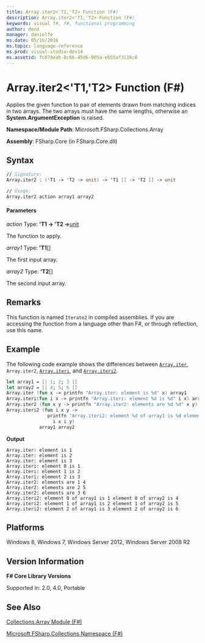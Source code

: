 ```yaml
---
title: Array.iter2<'T1,'T2> Function (F#)
description: Array.iter2<'T1,'T2> Function (F#)
keywords: visual f#, f#, functional programming
author: dend
manager: danielfe
ms.date: 05/16/2016
ms.topic: language-reference
ms.prod: visual-studio-dev14
ms.assetid: fc078eab-8c66-45d6-905a-eb55af3116c8 
---
```


# Array.iter2<'T1,'T2> Function (F#)

Applies the given function to pair of elements drawn from matching indices in two arrays. The two arrays must have the same lengths, otherwise an **System.ArgumentException** is raised.

**Namespace/Module Path**: Microsoft.FSharp.Collections.Array

**Assembly**: FSharp.Core (in FSharp.Core.dll)

## Syntax

```fsharp
// Signature:
Array.iter2 : ('T1 -> 'T2 -> unit) -> 'T1 [] -> 'T2 [] -> unit

// Usage:
Array.iter2 action array1 array2
```

#### Parameters
*action*
Type: **'T1 -&gt; 'T2 -&gt;**[unit](https://msdn.microsoft.com/library/00b837c2-6c8a-483a-87d3-0479c64037a7)

The function to apply.

*array1*
Type: **'T1**[[]](https://msdn.microsoft.com/library/def20292-9aae-4596-9275-b94e594f8493)

The first input array.

*array2*
Type: **'T2**[[]](https://msdn.microsoft.com/library/def20292-9aae-4596-9275-b94e594f8493)

The second input array.

## Remarks
This function is named `Iterate2` in compiled assemblies. If you are accessing the function from a language other than F#, or through reflection, use this name.

## Example
The following code example shows the differences between [`Array.iter`](https://msdn.microsoft.com/library/94eba0f1-ecd7-459f-b89f-ed2a2923e516), `Array.iter2`, [`Array.iteri`](https://msdn.microsoft.com/library/8bbe2ed4-ada7-4906-ac3e-cb09f9db6486), and [`Array.iteri2`](https://msdn.microsoft.com/library/c041b91f-6080-45b7-867b-2ed983a90405).

```fsharp
let array1 = [| 1; 2; 3 |]
let array2 = [| 4; 5; 6 |]
Array.iter (fun x -> printfn "Array.iter: element is %d" x) array1
Array.iteri(fun i x -> printfn "Array.iteri: element %d is %d" i x) array1
Array.iter2 (fun x y -> printfn "Array.iter2: elements are %d %d" x y) array1 array2
Array.iteri2 (fun i x y ->
               printfn "Array.iteri2: element %d of array1 is %d element %d of array2 is %d"
                 i x i y)
            array1 array2
```

**Output**

```
Array.iter: element is 1
Array.iter: element is 2
Array.iter: element is 3
Array.iteri: element 0 is 1
Array.iteri: element 1 is 2
Array.iteri: element 2 is 3
Array.iter2: elements are 1 4
Array.iter2: elements are 2 5
Array.iter2: elements are 3 6
Array.iteri2: element 0 of array1 is 1 element 0 of array2 is 4
Array.iteri2: element 1 of array1 is 2 element 1 of array2 is 5
Array.iteri2: element 2 of array1 is 3 element 2 of array2 is 6
```

## Platforms
Windows 8, Windows 7, Windows Server 2012, Windows Server 2008 R2

## Version Information
**F# Core Library Versions**

Supported in: 2.0, 4.0, Portable

## See Also
[Collections.Array Module &#40;F&#35;&#41;](Collections.Array-Module-%5BFSharp%5D.md)

[Microsoft.FSharp.Collections Namespace &#40;F&#35;&#41;](Microsoft.FSharp.Collections-Namespace-%5BFSharp%5D.md)